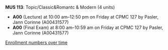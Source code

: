 **MUS 113**: Topic/Classic&Romantc & Modern (4 units)

- **A00** (Lecture) at 10:00 am–12:50 pm on Friday at CPMC 127 by Pasler, Jann Corinne (A00431577)
- **A00** (Final Exam) at 8:00 am–10:59 am on Friday at CPMC 127 by Pasler, Jann Corinne (A00431577)

[Enrollment numbers over time](./MUS113.tsv)

